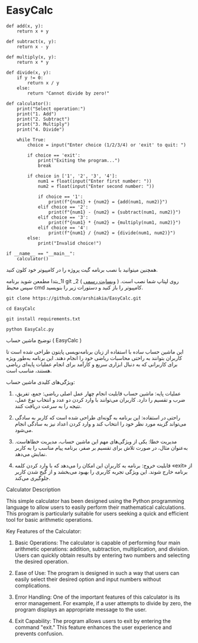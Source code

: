 # EasyCalc
```
def add(x, y):  
    return x + y  

def subtract(x, y):  
    return x - y  

def multiply(x, y):  
    return x * y  

def divide(x, y):  
    if y != 0:  
        return x / y  
    else:  
        return "Cannot divide by zero!"  

def calculator():  
    print("Select operation:")  
    print("1. Add")  
    print("2. Subtract")  
    print("3. Multiply")  
    print("4. Divide")  

    while True:  
        choice = input("Enter choice (1/2/3/4) or 'exit' to quit: ")  

        if choice == 'exit':  
            print("Exiting the program...")  
            break  

        if choice in ['1', '2', '3', '4']:  
            num1 = float(input("Enter first number: "))  
            num2 = float(input("Enter second number: "))  

            if choice == '1':  
                print(f"{num1} + {num2} = {add(num1, num2)}")  
            elif choice == '2':  
                print(f"{num1} - {num2} = {subtract(num1, num2)}")  
            elif choice == '3':  
                print(f"{num1} * {num2} = {multiply(num1, num2)}")  
            elif choice == '4':  
                print(f"{num1} / {num2} = {divide(num1, num2)}")  
        else:  
            print("Invalid choice!")  

if __name__ == "__main__":  
    calculator()
```

همچنین میتوانید با نصب برنامه گیت پروژه را در کامپیوتر خود کلون کنید.

ا1_بتدا مطمعن شوید برنامه git روی لپتاپ شما نصب است. ( [وبسایت رسمی](https://git-scm.com/downloads)  )
2_ سپس محیط cmd کامپیوتر را باز کنید و دستورات زیر را بنویسید.
```
git clone https://github.com/arshiakia/EasyCalc.git
```
```
cd EasyCalc
```
```
git install requirements.txt
```
```
python EasyCalc.py
```

توضیح ماشین حساب ( EasyCalc )
 
این ماشین حساب ساده با استفاده از زبان برنامه‌نویسی پایتون طراحی شده است تا کاربران بتوانند به راحتی محاسبات ریاضی خود را انجام دهند. این برنامه به‌طور ویژه برای کاربرانی که به دنبال ابزاری سریع و کارآمد برای انجام عملیات پایه‌ای ریاضی هستند، مناسب است. 

ویژگی‌های کلیدی ماشین حساب:

1. عملیات پایه: ماشین حساب قابلیت انجام چهار عمل اصلی ریاضی: جمع، تفریق، ضرب و تقسیم را دارد. کاربران می‌توانند با وارد کردن دو عدد و انتخاب نوع عمل، نتیجه را به سرعت دریافت کنند.

2. راحتی در استفاده: این برنامه به گونه‌ای طراحی شده است که کاربر به سادگی می‌تواند گزینه مورد نظر خود را انتخاب کند و وارد کردن اعداد نیز به سادگی انجام می‌شود. 

3. مدیریت خطا: یکی از ویژگی‌های مهم این ماشین حساب، مدیریت خطاهاست. به‌عنوان مثال، در صورت تلاش برای تقسیم بر صفر، برنامه پیام مناسب را به کاربر نمایش می‌دهد.

4. قابلیت خروج: برنامه به کاربران این امکان را می‌دهد که با وارد کردن کلمه «exit» از برنامه خارج شوند. این ویژگی تجربه کاربری را بهبود می‌بخشد و از گیج شدن کاربر جلوگیری می‌کند.





Calculator Description

This simple calculator has been designed using the Python programming language to allow users to easily perform their mathematical calculations. This program is particularly suitable for users seeking a quick and efficient tool for basic arithmetic operations.

Key Features of the Calculator:

1. Basic Operations: The calculator is capable of performing four main arithmetic operations: addition, subtraction, multiplication, and division. Users can quickly obtain results by entering two numbers and selecting the desired operation.

2. Ease of Use: The program is designed in such a way that users can easily select their desired option and input numbers without complications.

3. Error Handling: One of the important features of this calculator is its error management. For example, if a user attempts to divide by zero, the program displays an appropriate message to the user.

4. Exit Capability: The program allows users to exit by entering the command "exit." This feature enhances the user experience and prevents confusion.


